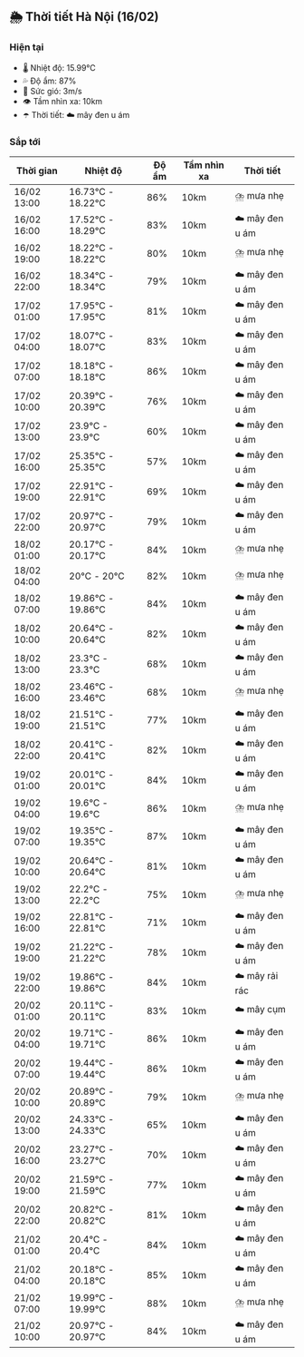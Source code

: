 ## 🌦️ Thời tiết Hà Nội (16/02)

### Hiện tại

- 🌡️ Nhiệt độ: 15.99℃
- 💦 Độ ẩm: 87%
- 💨 Sức gió: 3m/s
- 👁️ Tầm nhìn xa: 10km
- ☂️ Thời tiết: ☁️ mây đen u ám

### Sắp tới

| Thời gian | Nhiệt độ | Độ ẩm | Tầm nhìn xa | Thời tiết |
| --- | --- | --- | --- | --- |
| 16/02 13:00 | 16.73℃ - 18.22℃ | 86% | 10km | ⛈️ mưa nhẹ |
| 16/02 16:00 | 17.52℃ - 18.29℃ | 83% | 10km | ☁️ mây đen u ám |
| 16/02 19:00 | 18.22℃ - 18.22℃ | 80% | 10km | ⛈️ mưa nhẹ |
| 16/02 22:00 | 18.34℃ - 18.34℃ | 79% | 10km | ☁️ mây đen u ám |
| 17/02 01:00 | 17.95℃ - 17.95℃ | 81% | 10km | ☁️ mây đen u ám |
| 17/02 04:00 | 18.07℃ - 18.07℃ | 83% | 10km | ☁️ mây đen u ám |
| 17/02 07:00 | 18.18℃ - 18.18℃ | 86% | 10km | ☁️ mây đen u ám |
| 17/02 10:00 | 20.39℃ - 20.39℃ | 76% | 10km | ☁️ mây đen u ám |
| 17/02 13:00 | 23.9℃ - 23.9℃ | 60% | 10km | ☁️ mây đen u ám |
| 17/02 16:00 | 25.35℃ - 25.35℃ | 57% | 10km | ☁️ mây đen u ám |
| 17/02 19:00 | 22.91℃ - 22.91℃ | 69% | 10km | ☁️ mây đen u ám |
| 17/02 22:00 | 20.97℃ - 20.97℃ | 79% | 10km | ☁️ mây đen u ám |
| 18/02 01:00 | 20.17℃ - 20.17℃ | 84% | 10km | ⛈️ mưa nhẹ |
| 18/02 04:00 | 20℃ - 20℃ | 82% | 10km | ⛈️ mưa nhẹ |
| 18/02 07:00 | 19.86℃ - 19.86℃ | 84% | 10km | ☁️ mây đen u ám |
| 18/02 10:00 | 20.64℃ - 20.64℃ | 82% | 10km | ☁️ mây đen u ám |
| 18/02 13:00 | 23.3℃ - 23.3℃ | 68% | 10km | ☁️ mây đen u ám |
| 18/02 16:00 | 23.46℃ - 23.46℃ | 68% | 10km | ⛈️ mưa nhẹ |
| 18/02 19:00 | 21.51℃ - 21.51℃ | 77% | 10km | ☁️ mây đen u ám |
| 18/02 22:00 | 20.41℃ - 20.41℃ | 82% | 10km | ☁️ mây đen u ám |
| 19/02 01:00 | 20.01℃ - 20.01℃ | 84% | 10km | ☁️ mây đen u ám |
| 19/02 04:00 | 19.6℃ - 19.6℃ | 86% | 10km | ⛈️ mưa nhẹ |
| 19/02 07:00 | 19.35℃ - 19.35℃ | 87% | 10km | ☁️ mây đen u ám |
| 19/02 10:00 | 20.64℃ - 20.64℃ | 81% | 10km | ☁️ mây đen u ám |
| 19/02 13:00 | 22.2℃ - 22.2℃ | 75% | 10km | ⛈️ mưa nhẹ |
| 19/02 16:00 | 22.81℃ - 22.81℃ | 71% | 10km | ☁️ mây đen u ám |
| 19/02 19:00 | 21.22℃ - 21.22℃ | 78% | 10km | ☁️ mây đen u ám |
| 19/02 22:00 | 19.86℃ - 19.86℃ | 84% | 10km | ☁️ mây rải rác |
| 20/02 01:00 | 20.11℃ - 20.11℃ | 83% | 10km | ☁️ mây cụm |
| 20/02 04:00 | 19.71℃ - 19.71℃ | 86% | 10km | ☁️ mây đen u ám |
| 20/02 07:00 | 19.44℃ - 19.44℃ | 86% | 10km | ☁️ mây đen u ám |
| 20/02 10:00 | 20.89℃ - 20.89℃ | 79% | 10km | ⛈️ mưa nhẹ |
| 20/02 13:00 | 24.33℃ - 24.33℃ | 65% | 10km | ☁️ mây đen u ám |
| 20/02 16:00 | 23.27℃ - 23.27℃ | 70% | 10km | ☁️ mây đen u ám |
| 20/02 19:00 | 21.59℃ - 21.59℃ | 77% | 10km | ☁️ mây đen u ám |
| 20/02 22:00 | 20.82℃ - 20.82℃ | 81% | 10km | ☁️ mây đen u ám |
| 21/02 01:00 | 20.4℃ - 20.4℃ | 84% | 10km | ☁️ mây đen u ám |
| 21/02 04:00 | 20.18℃ - 20.18℃ | 85% | 10km | ☁️ mây đen u ám |
| 21/02 07:00 | 19.99℃ - 19.99℃ | 88% | 10km | ⛈️ mưa nhẹ |
| 21/02 10:00 | 20.97℃ - 20.97℃ | 84% | 10km | ☁️ mây đen u ám |
